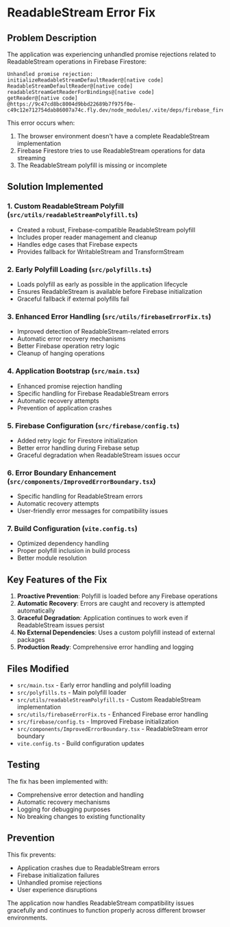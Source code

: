 # ReadableStream Error Fix

## Problem Description

The application was experiencing unhandled promise rejections related to ReadableStream operations in Firebase Firestore:

```
Unhandled promise rejection: initializeReadableStreamDefaultReader@[native code]
ReadableStreamDefaultReader@[native code]
readableStreamGetReaderForBindings@[native code]
getReader@[native code]
@https://9c47cd8bc8004d9bbd22689b7f975f0e-c49c12e712754dab86007a74c.fly.dev/node_modules/.vite/deps/firebase_firestore.js:1795:32
```

This error occurs when:

1. The browser environment doesn't have a complete ReadableStream implementation
2. Firebase Firestore tries to use ReadableStream operations for data streaming
3. The ReadableStream polyfill is missing or incomplete

## Solution Implemented

### 1. Custom ReadableStream Polyfill (`src/utils/readableStreamPolyfill.ts`)

- Created a robust, Firebase-compatible ReadableStream polyfill
- Includes proper reader management and cleanup
- Handles edge cases that Firebase expects
- Provides fallback for WritableStream and TransformStream

### 2. Early Polyfill Loading (`src/polyfills.ts`)

- Loads polyfill as early as possible in the application lifecycle
- Ensures ReadableStream is available before Firebase initialization
- Graceful fallback if external polyfills fail

### 3. Enhanced Error Handling (`src/utils/firebaseErrorFix.ts`)

- Improved detection of ReadableStream-related errors
- Automatic error recovery mechanisms
- Better Firebase operation retry logic
- Cleanup of hanging operations

### 4. Application Bootstrap (`src/main.tsx`)

- Enhanced promise rejection handling
- Specific handling for Firebase ReadableStream errors
- Automatic recovery attempts
- Prevention of application crashes

### 5. Firebase Configuration (`src/firebase/config.ts`)

- Added retry logic for Firestore initialization
- Better error handling during Firebase setup
- Graceful degradation when ReadableStream issues occur

### 6. Error Boundary Enhancement (`src/components/ImprovedErrorBoundary.tsx`)

- Specific handling for ReadableStream errors
- Automatic recovery attempts
- User-friendly error messages for compatibility issues

### 7. Build Configuration (`vite.config.ts`)

- Optimized dependency handling
- Proper polyfill inclusion in build process
- Better module resolution

## Key Features of the Fix

1. **Proactive Prevention**: Polyfill is loaded before any Firebase operations
2. **Automatic Recovery**: Errors are caught and recovery is attempted automatically
3. **Graceful Degradation**: Application continues to work even if ReadableStream issues persist
4. **No External Dependencies**: Uses a custom polyfill instead of external packages
5. **Production Ready**: Comprehensive error handling and logging

## Files Modified

- `src/main.tsx` - Early error handling and polyfill loading
- `src/polyfills.ts` - Main polyfill loader
- `src/utils/readableStreamPolyfill.ts` - Custom ReadableStream implementation
- `src/utils/firebaseErrorFix.ts` - Enhanced Firebase error handling
- `src/firebase/config.ts` - Improved Firebase initialization
- `src/components/ImprovedErrorBoundary.tsx` - ReadableStream error boundary
- `vite.config.ts` - Build configuration updates

## Testing

The fix has been implemented with:

- Comprehensive error detection and handling
- Automatic recovery mechanisms
- Logging for debugging purposes
- No breaking changes to existing functionality

## Prevention

This fix prevents:

- Application crashes due to ReadableStream errors
- Firebase initialization failures
- Unhandled promise rejections
- User experience disruptions

The application now handles ReadableStream compatibility issues gracefully and continues to function properly across different browser environments.
